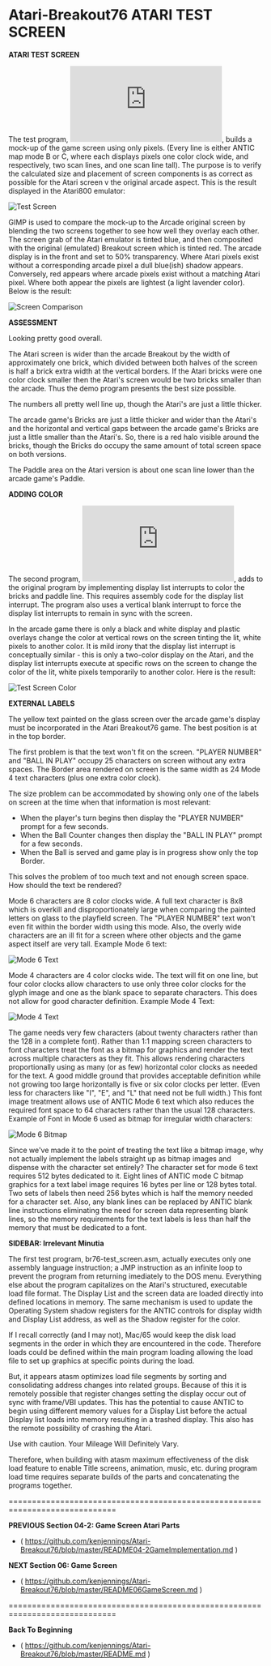# Atari-Breakout76 ATARI TEST SCREEN

**ATARI TEST SCREEN**

The test program, ![br76-test_screen.asm]( https://github.com/kenjennings/Atari-Breakout76/blob/master/br76-test_screen.asm "Test Program 1" ), builds a mock-up of the game screen using only pixels. (Every line is either ANTIC map mode B or C, where each displays pixels one color clock wide, and respectively, two scan lines, and one scan line tall).  The purpose is to verify the calculated size and placement of screen components is as correct as possible for the Atari screen v the original arcade aspect.  This is the result displayed in the Atari800 emulator:

![Test Screen](Breakout_bw_test_screen_cropped_with_border.png?raw=true "Test Screen")

GIMP is used to compare the mock-up to the Arcade original screen by blending the two screens together to see how well they overlay each other.  The screen grab of the Atari emulator is tinted blue, and then composited with the original (emulated) Breakout screen which is tinted red.  The arcade display is in the front and set to 50% transparency.  Where Atari pixels exist without a corresponding arcade pixel a dull blue(ish) shadow appears.  Conversely, red appears where arcade pixels exist without a matching Atari pixel.  Where both appear the pixels are lightest (a light lavender color).  Below is the result:

![Screen Comparison](Breakout_bw_test_screen_merge.png?raw=true "Screen Comparison")

**ASSESSMENT**

Looking pretty good overall.

The Atari screen is wider than the arcade Breakout by the width of approximately one brick, which divided between both halves of the screen is half a brick extra width at the vertical borders.  If the Atari bricks were one color clock smaller then the Atari's screen would be two bricks smaller than the arcade.  Thus the demo program presents the best size possible.

The numbers all pretty well line up, though the Atari's are just a little thicker.

The arcade game's Bricks are just a little thicker and wider than the Atari's and the  horizontal and vertical gaps between the arcade game's Bricks are just a little smaller than the Atari's.  So, there is a red halo visible around the bricks, though the Bricks do occupy the same amount of total screen space on both versions.

The Paddle area on the Atari version is about one scan line lower than the arcade game's Paddle.  

**ADDING COLOR**

The second program, ![br76-test_screen_color.asm]( https://github.com/kenjennings/Atari-Breakout76/blob/master/br76-test_screen_color.asm "Test Program 2" ), adds to the original program by implementing display list interrupts to color the bricks and paddle line.  This requires assembly code for the display list interrupt.  The program also uses a vertical blank interrupt to force the display list interrupts to remain in sync with the screen.

In the arcade game there is only a black and white display and plastic overlays change the color at vertical rows on the screen tinting the lit, white pixels to another color.  It is mild irony that the display list interrupt is conceptually similar - this is only a two-color display on the Atari, and the display list interrupts execute at specific rows on the screen to change the color of the lit, white pixels temporarily to another color.  Here is the result:

![Test Screen Color](Breakout_cl_test_screen_cropped_with_border.png?raw=true "Test Screen Color")

**EXTERNAL LABELS**

The yellow text painted on the glass screen over the arcade game's display must be incorporated in the Atari Breakout76 game.  The best position is at in the top border.

The first problem is that the text won't fit on the screen.  "PLAYER NUMBER" and "BALL IN PLAY" occupy 25 characters on screen without any extra spaces.  The Border area rendered on screen is the same width as 24 Mode 4 text characters (plus one extra color clock).

The size problem can be accommodated by showing only one of the labels on screen at the time when that information is most relevant:
- When the player's turn begins then display the "PLAYER NUMBER" prompt for a few seconds.
- When the Ball Counter changes then display the "BALL IN PLAY" prompt for a few seconds.
- When the Ball is served and game play is in progress show only the top Border.

This solves the problem of too much text and not enough screen space.   How should the text be rendered?   

Mode 6 characters are 8 color clocks wide.  A full text character is 8x8 which is overkill and disproportionately large when comparing the painted letters on glass to the playfield screen.  The "PLAYER NUMBER" text won't even fit within the border width using this mode.  Also, the overly wide characters are an ill fit for a screen where other objects and the game aspect itself are very tall. Example Mode 6 text:

![Mode 6 Text](ExternalLabels.png?raw=true "Mode 6 External Labels")

Mode 4 characters are 4 color clocks wide.  The text will fit on one line, but four color clocks allow characters to use only three color clocks for the glyph image and one as the blank space to separate characters.  This does not allow for good character definition.  Example Mode 4 Text:

![Mode 4 Text](ExternalLabels4.png?raw=true "Mode 4 External Labels")

The game needs very few characters (about twenty characters rather than the 128 in a complete font).  Rather than 1:1 mapping screen characters to font characters treat the font as a bitmap for graphics and render the text across multiple characters as they fit.  This allows rendering characters proportionally using as many (or as few) horizontal color clocks as needed for the text.  A good middle ground that provides acceptable definition while not growing too large horizontally is five or six color clocks per letter.  (Even less for characters like "I", "E", and "L" that need not be full width.)  This font image treatment allows use of ANTIC Mode 6 text which also reduces the required font space to 64 characters rather than the usual 128 characters. Example of Font in Mode 6 used as bitmap for irregular width characters:

![Mode 6 Bitmap](ExternalLabels6.png?raw=true "Mode 6 Bitmap External Labels")

Since we've made it to the point of treating the text like a bitmap image, why not actually implement the labels straight up as bitmap images and dispense with the character set entirely?  The character set for mode 6 text requires 512 bytes dedicated to it.  Eight lines of ANTIC mode C bitmap graphics for a text label image requires 16 bytes per line or 128 bytes total.  Two sets of labels then need 256 bytes which is half the memory needed for a character set.  Also, any blank lines can be replaced by ANTIC blank line instructions eliminating the need for screen data representing blank lines, so the memory requirements for the text labels is less than half the memory that must be dedicated to a font.  

**SIDEBAR: Irrelevant Minutia** 

The first test program, br76-test_screen.asm, actually executes only one assembly language instruction; a JMP instruction as an infinite loop to prevent the program from returning imediately to the DOS menu.  Everything else about the program capitalizes on the Atari's structured, executable load file format.  The Display List and the screen data are loaded directly into defined locations in memory.  The same mechanism is used to update the Operating System shadow registers for the ANTIC controls for display width and Display List address, as well as the Shadow register for the color.   

If I recall correctly (and I may not), Mac/65 would keep the disk load segments in the order in which they are encountered in the code.  Therefore loads could be defined within the main program loading allowing the load file to set up graphics at specific points during the load.

But, it appears atasm optimizes load file segments by sorting and consolidating address changes into related groups.  Because of this it is remotely possible that register changes setting the display occur out of sync with frame/VBI updates.  This has the potential to cause ANTIC to begin using different memory values for a Display List before the actual Display list loads into memory resulting in a trashed display.  This also has the remote possibility of crashing the Atari.

Use with caution.  Your Mileage Will Definitely Vary.

Therefore, when building with atasm maximum effectiveness of the disk load feature to enable Title screens, animation, music, etc. during program load time requires separate builds of the parts and concatenating the programs together. 

=============================================================================

**PREVIOUS Section 04-2: Game Screen Atari Parts**
- ( https://github.com/kenjennings/Atari-Breakout76/blob/master/README04-2GameImplementation.md )


**NEXT Section 06: Game Screen**
- ( https://github.com/kenjennings/Atari-Breakout76/blob/master/README06GameScreen.md )

=============================================================================

**Back To Beginning**
- ( https://github.com/kenjennings/Atari-Breakout76/blob/master/README.md )
